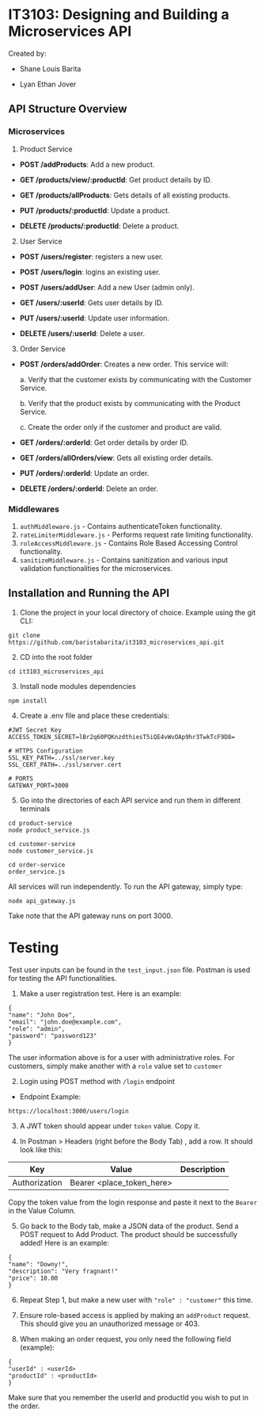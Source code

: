 # IT3103: Designing and Building a Microservices API 

  

Created by:

- Shane Louis Barita

- Lyan Ethan Jover

  

## API Structure Overview
  
### Microservices 

1. Product Service

-  **POST /addProducts**: Add a new product.

-  **GET /products/view/:productId**: Get product details by ID.

-  **GET /products/allProducts**: Gets details of all existing products.

-  **PUT /products/:productId**: Update a product.

-  **DELETE /products/:productId**: Delete a product.

  

2. User Service

-  **POST /users/register**: registers a new user.

-  **POST /users/login**: logins an existing user.

-  **POST /users/addUser**: Add a new User (admin only).

-  **GET /users/:userId**: Gets user details by ID.

-  **PUT /users/:userId**: Update user information.

-  **DELETE /users/:userId**: Delete a user.

  

3. Order Service

-  **POST /orders/addOrder**: Creates a new order. This service will:

   a. Verify that the customer exists by communicating with the Customer Service.

   b. Verify that the product exists by communicating with the Product Service.

   c. Create the order only if the customer and product are valid.

-  **GET /orders/:orderId**: Get order details by order ID.

-  **GET /orders/allOrders/view**: Gets all existing order details.

-  **PUT /orders/:orderId**: Update an order.

-  **DELETE /orders/:orderId**: Delete an order.

### Middlewares
1. `authMiddleware.js` - Contains authenticateToken functionality.
2. `rateLimiterMiddleware.js` - Performs request rate limiting  functionality.
1. `roleAccessMiddleware.js` - Contains Role Based Accessing Control functionality.
1. `sanitizeMiddleware.js` - Contains sanitization and various input validation functionalities for the microservices.



## Installation and Running the API

1. Clone the project in your local directory of choice. Example using the git CLI:

```
git clone https://github.com/baristabarita/it3103_microservices_api.git
```

2. CD into the root folder

```
cd it3103_microservices_api
```


3. Install node modules dependencies

```
npm install
```

4. Create a .env file and place these credentials:
```
#JWT Secret Key
ACCESS_TOKEN_SECRET=lBr2q60PQKnzdthiesT5iQE4vWvOAp9hr3TwkTcF9D8=

# HTTPS Configuration
SSL_KEY_PATH=../ssl/server.key
SSL_CERT_PATH=../ssl/server.cert

# PORTS
GATEWAY_PORT=3000
```


5. Go into the directories of each API service and run them in different terminals

```
cd product-service
node product_service.js
```

```
cd customer-service
node customer_service.js
```

```
cd order-service
order_service.js
```

All services will run independently.
To run the API gateway, simply type:

```
node api_gateway.js
```

Take note that the API gateway runs on port 3000.

# Testing

Test user inputs can be found in the ```test_input.json``` file. Postman is used for testing the API functionalities.
  

1. Make a user registration test. Here is an example:

```
{
"name": "John Doe",
"email": "john.doe@example.com",
"role": "admin",
"password": "password123"
}
```

The user information above is for a user with administrative roles. 
For customers, simply make another with a ```role``` value set to ```customer```

2. Login using POST method with ```/login``` endpoint
- Endpoint Example:
```
https://localhost:3000/users/login
```
3. A JWT token should appear under ```token``` value. Copy it.

4. In Postman > Headers (right before the Body Tab) , add a row. It should look like this:

| Key | Value | Description |
|--|--|-- |
| Authorization | Bearer <place_token_here> |  |

Copy the token value from the login response and paste it next to the ```Bearer``` in the Value Column.


5. Go back to the Body tab, make a JSON data of the product. Send a POST request to Add Product. The product should be successfully added! Here is an example:

```
{
"name": "Downy!",
"description": "Very fragnant!"
"price": 10.00
}
```

6. Repeat Step 1, but make a new user with ```"role" : "customer"``` this time.

7. Ensure role-based access is applied by making an ```addProduct``` request. This should give you an unauthorized message or 403.

8. When making an order request, you only need the following field (example):

```
{
"userId" : <userId>
"productId" : <productId>
}
```

Make sure that you remember the userId and productId you wish to put in the order. 